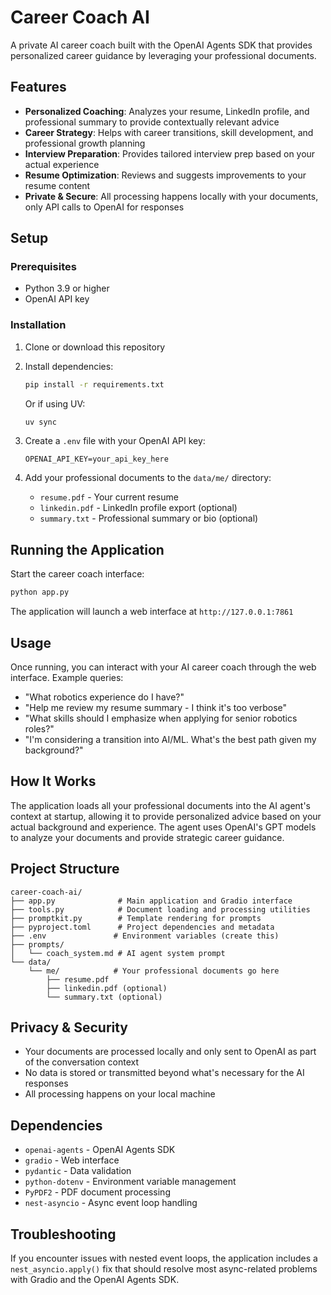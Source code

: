 # Career Coach AI

A private AI career coach built with the OpenAI Agents SDK that provides personalized career guidance by leveraging your professional documents.

## Features

- **Personalized Coaching**: Analyzes your resume, LinkedIn profile, and professional summary to provide contextually relevant advice
- **Career Strategy**: Helps with career transitions, skill development, and professional growth planning
- **Interview Preparation**: Provides tailored interview prep based on your actual experience
- **Resume Optimization**: Reviews and suggests improvements to your resume content
- **Private & Secure**: All processing happens locally with your documents, only API calls to OpenAI for responses

## Setup

### Prerequisites

- Python 3.9 or higher
- OpenAI API key

### Installation

1. Clone or download this repository
2. Install dependencies:
   ```bash
   pip install -r requirements.txt
   ```
   Or if using UV:
   ```bash
   uv sync
   ```

3. Create a `.env` file with your OpenAI API key:
   ```
   OPENAI_API_KEY=your_api_key_here
   ```

4. Add your professional documents to the `data/me/` directory:
   - `resume.pdf` - Your current resume
   - `linkedin.pdf` - LinkedIn profile export (optional)
   - `summary.txt` - Professional summary or bio (optional)

## Running the Application

Start the career coach interface:

```bash
python app.py
```

The application will launch a web interface at `http://127.0.0.1:7861`

## Usage

Once running, you can interact with your AI career coach through the web interface. Example queries:

- "What robotics experience do I have?"
- "Help me review my resume summary - I think it's too verbose"
- "What skills should I emphasize when applying for senior robotics roles?"
- "I'm considering a transition into AI/ML. What's the best path given my background?"

## How It Works

The application loads all your professional documents into the AI agent's context at startup, allowing it to provide personalized advice based on your actual background and experience. The agent uses OpenAI's GPT models to analyze your documents and provide strategic career guidance.

## Project Structure

```
career-coach-ai/
├── app.py              # Main application and Gradio interface
├── tools.py            # Document loading and processing utilities
├── promptkit.py        # Template rendering for prompts
├── pyproject.toml      # Project dependencies and metadata
├── .env               # Environment variables (create this)
├── prompts/
│   └── coach_system.md # AI agent system prompt
└── data/
    └── me/            # Your professional documents go here
        ├── resume.pdf
        ├── linkedin.pdf (optional)
        └── summary.txt (optional)
```

## Privacy & Security

- Your documents are processed locally and only sent to OpenAI as part of the conversation context
- No data is stored or transmitted beyond what's necessary for the AI responses
- All processing happens on your local machine

## Dependencies

- `openai-agents` - OpenAI Agents SDK
- `gradio` - Web interface
- `pydantic` - Data validation
- `python-dotenv` - Environment variable management
- `PyPDF2` - PDF document processing
- `nest-asyncio` - Async event loop handling

## Troubleshooting

If you encounter issues with nested event loops, the application includes a `nest_asyncio.apply()` fix that should resolve most async-related problems with Gradio and the OpenAI Agents SDK.